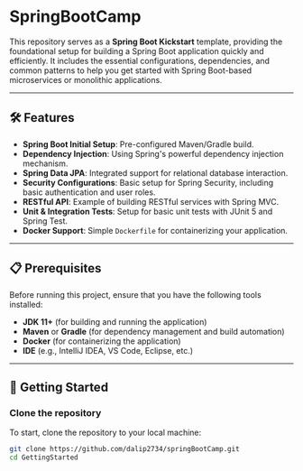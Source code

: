 # SpringBootCamp

This repository serves as a **Spring Boot Kickstart** template, providing the foundational setup for building a Spring Boot application quickly and efficiently. It includes the essential configurations, dependencies, and common patterns to help you get started with Spring Boot-based microservices or monolithic applications.

---

## 🛠️ Features

- **Spring Boot Initial Setup**: Pre-configured Maven/Gradle build.
- **Dependency Injection**: Using Spring's powerful dependency injection mechanism.
- **Spring Data JPA**: Integrated support for relational database interaction.
- **Security Configurations**: Basic setup for Spring Security, including basic authentication and user roles.
- **RESTful API**: Example of building RESTful services with Spring MVC.
- **Unit & Integration Tests**: Setup for basic unit tests with JUnit 5 and Spring Test.
- **Docker Support**: Simple `Dockerfile` for containerizing your application.

---

## 📋 Prerequisites

Before running this project, ensure that you have the following tools installed:

- **JDK 11+** (for building and running the application)
- **Maven** or **Gradle** (for dependency management and build automation)
- **Docker** (for containerizing the application)
- **IDE** (e.g., IntelliJ IDEA, VS Code, Eclipse, etc.)

---

## 🚀 Getting Started

### Clone the repository

To start, clone the repository to your local machine:

```bash
git clone https://github.com/dalip2734/springBootCamp.git
cd GettingStarted

